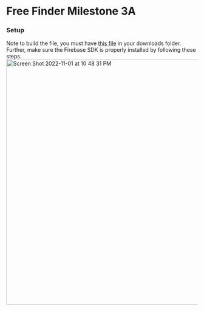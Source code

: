 # Free Finder Milestone 3A

### Setup
Note to build the file, you must have [this file](https://drive.google.com/file/d/1-k-jIW9Fjk6gHhQ-BMNcPTKg1eBymrRK/view?usp=sharing) in your downloads folder. Further, make sure the Firebase SDK is properly installed by following these steps. <img width="645" alt="Screen Shot 2022-11-01 at 10 48 31 PM" src="https://user-images.githubusercontent.com/67760788/199391222-e92317fd-1d9c-4c24-93ef-295c9445fbfe.png">
